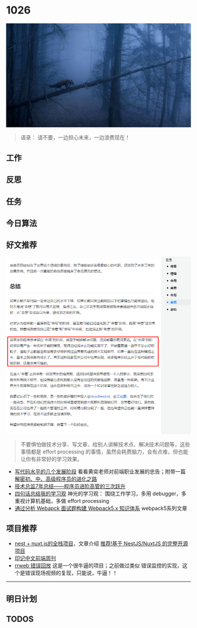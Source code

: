 
# 1026

![](./bg-imgs/1026.jpg)

> 语录： 请不要，一边担心未来，一边浪费现在！

## 工作
## 反思

## 任务


## 今日算法


## 好文推荐

![](./imgs/1026.png)

> 不要惧怕做技术分享、写文章、给别人讲解技术点、解决技术问题等，这些事情都是 effort processing 的事情，虽然会耗费脑力，会有点难，但也能让你有非常好的学习效果。

- [写代码水平的几个发展阶段](https://juejin.cn/post/6844903549852188685) 看看黄奕老师对前端职业发展的忠告；附带一篇 [解密初、中、高级程序员的进化之路](https://juejin.cn/post/6844903897593544718)
- [技术总监7年总结——程序员进阶高管的三次跃升](https://juejin.cn/post/6899990715783184391)
- [四句话总结我的学习观](https://juejin.cn/post/7022629591311188004) 神光的学习观： 围绕工作学习，多用 debugger，多重视计算机基础，多做 effort processing 
- [通过分析 Webapck 面试题构建 Webpack5.x 知识体系](https://juejin.cn/post/7023242274876162084) webpack5系列文章

## 项目推荐
- [nest + nuxt.js的全栈项目](https://github.com/givebest/node-nest-vue-nuxt-cms)，文章介绍 [推荐!基于 NestJS/NuxtJS 的完整开源项目](https://mp.weixin.qq.com/s/rxzPMS-W9Rekq_ey0MXMaw)
- [印记中文前端周刊](https://docschina.org/weekly/react/)
- [rrweb 错误回放](https://github.com/rrweb-io/rrweb/blob/master/guide.zh_CN.md) 这是一个很牛逼的项目；之前做过类似 错误监控的实现，这个是错误现场视频的复现，只能说，牛逼！！
---
## 明日计划


## TODOS